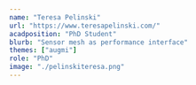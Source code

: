 ```yaml
---
name: "Teresa Pelinski"
url: "https://www.teresapelinski.com/"
acadposition: "PhD Student"
blurb: "Sensor mesh as performance interface"
themes: ["augmi"]
role: "PhD"
image: "./pelinskiteresa.png"
---
```

